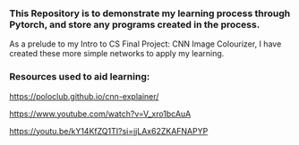 ### This Repository is to demonstrate my learning process through Pytorch, and store any programs created in the process.
As a prelude to my Intro to CS Final Project: CNN Image Colourizer, I have created these more simple networks to apply my learning.

### Resources used to aid learning:
https://poloclub.github.io/cnn-explainer/

https://www.youtube.com/watch?v=V_xro1bcAuA

https://youtu.be/kY14KfZQ1TI?si=jjLAx62ZKAFNAPYP
